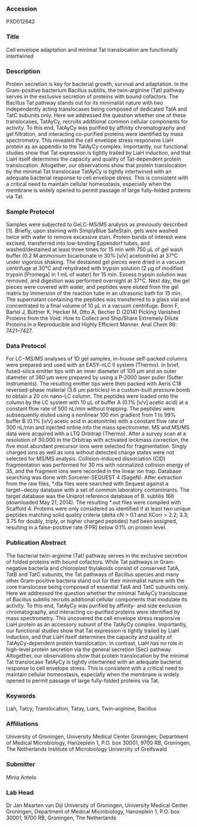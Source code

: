 ### Accession
PXD012842

### Title
Cell envelope adaptation and minimal Tat translocation are functionally intertwined

### Description
Protein secretion is key for bacterial growth, survival and adaptation. In the Gram-positive bacterium Bacillus subtilis, the twin-arginine (Tat) pathway serves in the exclusive secretion of proteins with bound cofactors. The Bacillus Tat pathway stands out for its minimalist nature with two independently acting translocases being composed of dedicated TatA and TatC subunits only. Here we addressed the question whether one of these translocases, TatAyCy, recruits additional common cellular components for activity. To this end, TatAyCy was purified by affinity chromatography and gel filtration, and interacting co-purified proteins were identified by mass spectrometry. This revealed the cell envelope stress responsive LiaH protein as an appendix to the TatAyCy complex. Importantly, our functional studies show that Tat expression is tightly trailed by LiaH induction, and that LiaH itself determines the capacity and quality of Tat-dependent protein translocation. Altogether, our observations show that protein translocation by the minimal Tat translocase TatAyCy is tightly intertwined with an adequate bacterial response to cell envelope stress. This is consistent with a critical need to maintain cellular homeostasis, especially when the membrane is widely opened to permit passage of large fully-folded proteins via Tat.

### Sample Protocol
Samples were subjected to GeLC-MS/MS analysis as previously described [1]. Briefly, upon staining with SimplyBlue SafeStain, gels were washed twice with water to remove excessive stain. Protein bands of interest were excised, transferred into low-binding Eppendorf tubes, and washed/destained at least three times for 15 min with 750 µL of gel wash buffer (0.2 M ammonium bicarbonate in 30% [v/v] acetonitrile) at 37°C under vigorous shaking. The destained gel pieces were dried in a vacuum centrifuge at 30°C and rehydrated with trypsin solution (2 µg of modified trypsin [Promega] in 1 mL of water) for 15 min. Excess trypsin solution was removed, and digestion was performed overnight at 37°C. Next day, the gel pieces were covered with water, and peptides were eluted from the gel matrix by immersion of the reaction tube in an ultrasonic bath for 15 min. The supernatant containing the peptides was transferred to a glass vial and concentrated to a final volume of 10 µL in a vacuum centrifuge.  Bonn F, Bartel J, Büttner K, Hecker M, Otto A, Becher D (2014) Picking Vanished Proteins from the Void: How to Collect and Ship/Share Extremely Dilute Proteins in a Reproducible and Highly Efficient Manner. Anal Chem 86: 7421–7427.

### Data Protocol
For LC−MS/MS analyses of 1D gel samples, in-house self-packed columns were prepared and used with an EASY-nLC II system (Thermo). In brief, fused-silica emitter tips with an inner diameter of 100 µm and an outer diameter of 360 µm were prepared by using a P-2000 laser puller (Sutter Instruments). The resulting emitter tips were then packed with Aeris C18 reversed-phase material (3.6 µm particles) in a custom-built pressure bomb to obtain a 20 cm nano-LC column. The peptides were loaded onto the column by the LC system with 10 µL of buffer A (0.1% [v/v] acetic acid) at a constant flow rate of 500 nL/min without trapping. The peptides were subsequently eluted using a nonlinear 100 min gradient from 1 to 99% buffer B (0.1% [v/v] acetic acid in acetonitrile) with a constant flow rate of 300 nL/min and injected online into the mass spectrometer. MS and MS/MS data were acquired with a LTQ Orbitrap (Thermo). After a survey scan at a resolution of 30.000 in the Orbitrap with activated lockmass correction, the five most abundant precursor ions were selected for fragmentation. Singly charged ions as well as ions without detected charge states were not selected for MS/MS analysis. Collision-induced dissociation (CID) fragmentation was performed for 30 ms with normalized collision energy of 35, and the fragment ions were recorded in the linear ion trap. Database searching was done with Sorcerer-SEQUEST 4 (SageN). After extraction from the raw files, *.dta files were searched with Sequest against a target−decoy database with a set of common laboratory contaminants. The target database was the Uniprot reference database of B. subtilis 168 (downloaded May 21, 2014). The resulting *.out files were compiled with Scaffold 4. Proteins were only considered as identified if at least two unique peptides matching solid quality criteria (delta cN > 0.1 and XCorr > 2.2; 3.3; 3.75 for doubly, triply, or higher charged peptides) had been assigned, resulting in a false-positive rate (FPR) below 0.1% on protein level.

### Publication Abstract
The bacterial twin-arginine (Tat) pathway serves in the exclusive secretion of folded proteins with bound cofactors. While Tat pathways in Gram-negative bacteria and chloroplast thylakoids consist of conserved TatA, TatB and TatC subunits, the Tat pathways of Bacillus species and many other Gram-positive bacteria stand out for their minimalist nature with the core translocase being composed of essential TatA and TatC subunits only. Here we addressed the question whether the minimal TatAyCy translocase of Bacillus subtilis recruits additional cellular components that modulate its activity. To this end, TatAyCy was purified by affinity- and size exclusion chromatography, and interacting co-purified proteins were identified by mass spectrometry. This uncovered the cell envelope stress responsive LiaH protein as an accessory subunit of the TatAyCy complex. Importantly, our functional studies show that Tat expression is tightly trailed by LiaH induction, and that LiaH itself determines the capacity and quality of TatAyCy-dependent protein translocation. In contrast, LiaH has no role in high-level protein secretion via the general secretion (Sec) pathway. Altogether, our observations show that protein translocation by the minimal Tat translocase TatAyCy is tightly intertwined with an adequate bacterial response to cell envelope stress. This is consistent with a critical need to maintain cellular homeostasis, especially when the membrane is widely opened to permit passage of large fully-folded proteins via Tat.

### Keywords
Liah, Tatcy, Translocation, Tatay, Liars, Twin-arginine, Bacillus

### Affiliations
University of Groningen, University Medical Center Groningen, Department of Medical Microbiology, Hanzeplein 1, P.O. box 30001, 9700 RB, Groningen, The Netherlands
Institute of Microbiology University of Greifswald

### Submitter
Minia Antelo

### Lab Head
Dr Jan Maarten van Dijl
University of Groningen, University Medical Center Groningen, Department of Medical Microbiology, Hanzeplein 1, P.O. box 30001, 9700 RB, Groningen, The Netherlands



